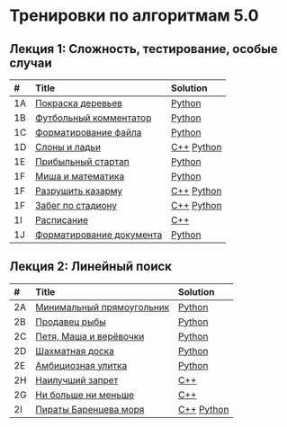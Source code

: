 # Тренировки по алгоритмам 5.0
## Лекция 1: Сложность, тестирование, особые случаи
| # | Title | Solution |
| :--- | :--- | :--- |
| 1A | <a href="https://contest.yandex.ru/contest/59539/problems/A/">Покраска деревьев</a> | <a href="/training-5.0/5-1a.py">Python</a> |
| 1B | <a href="https://contest.yandex.ru/contest/59539/problems/B/">Футбольный комментатор</a> | <a href="/training-5.0/5-1b.py">Python</a> |
| 1C | <a href="https://contest.yandex.ru/contest/59539/problems/C/">Форматирование файла</a> | <a href="/training-5.0/5-1c.py">Python</a> |
| 1D | <a href="https://contest.yandex.ru/contest/59539/problems/D/">Слоны и ладьи</a> | <a href="/training-5.0/5-1d.cpp">C++</a> <a href="/training-5.0/5-1d.py">Python</a> |
| 1E | <a href="https://contest.yandex.ru/contest/59539/problems/E/">Прибыльный стартап</a> | <a href="/training-5.0/5-1e.py">Python</a> |
| 1F | <a href="https://contest.yandex.ru/contest/59539/problems/F/">Миша и математика</a> | <a href="/training-5.0/5-1f.py">Python</a> |
| 1F | <a href="https://contest.yandex.ru/contest/59539/problems/G/">Разрушить казарму</a> | <a href="/training-5.0/5-1g.cpp">C++</a> <a href="/training-5.0/5-1g.py">Python</a> |
| 1F | <a href="https://contest.yandex.ru/contest/59539/problems/H/">Забег по стадиону</a> | <a href="/training-5.0/5-1h.cpp">C++</a> <a href="/training-5.0/5-1h.py">Python</a> |
| 1I | <a href="https://contest.yandex.ru/contest/59539/problems/I/">Расписание</a> | <a href="/training-5.0/5-1i.cpp">C++</a> |
| 1J | <a href="https://contest.yandex.ru/contest/59539/problems/J/">Форматирование документа</a> | <a href="/training-5.0/5-1j.py">Python</a> |

## Лекция 2: Линейный поиск
| # | Title | Solution |
| :--- | :--- | :--- |
| 2A | <a href="https://contest.yandex.ru/contest/59540/problems/A/">Минимальный прямоугольник</a> | <a href="/training-5.0/5-2a.py">Python</a> |
| 2B | <a href="https://contest.yandex.ru/contest/59540/problems/B/">Продавец рыбы</a> | <a href="/training-5.0/5-2b.py">Python</a> |
| 2C | <a href="https://contest.yandex.ru/contest/59540/problems/C/">Петя, Маша и верёвочки</a> | <a href="/training-5.0/5-2c.py">Python</a> |
| 2D | <a href="https://contest.yandex.ru/contest/59540/problems/D/">Шахматная доска</a> | <a href="/training-5.0/5-2d.py">Python</a> |
| 2E | <a href="https://contest.yandex.ru/contest/59540/problems/E/">Амбициозная улитка</a> | <a href="/training-5.0/5-2e.py">Python</a> |
| 2H | <a href="https://contest.yandex.ru/contest/59540/problems/H/">Наилучший запрет</a> | <a href="/training-5.0/5-2h.cpp">C++</a> |
| 2G | <a href="https://contest.yandex.ru/contest/59540/problems/G/">Ни больше ни меньше</a> | <a href="/training-5.0/5-2g.cpp">C++</a> |
| 2I | <a href="https://contest.yandex.ru/contest/59540/problems/I/">Пираты Баренцева моря</a> | <a href="/training-5.0/5-2i.cpp">C++</a> <a href="/training-5.0/5-2i.py">Python</a> |
